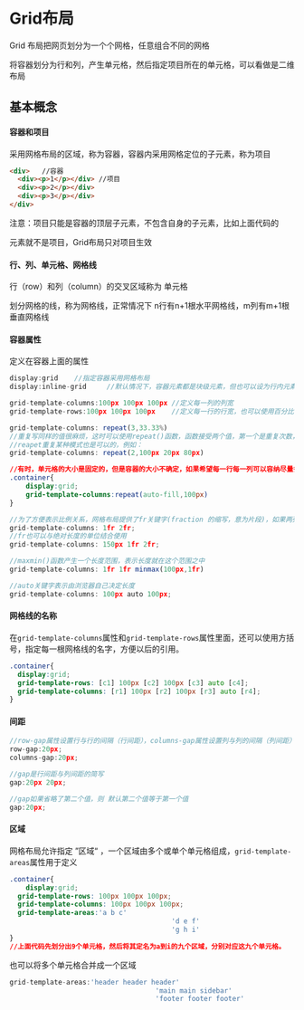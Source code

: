# Grid布局

Grid 布局把网页划分为一个个网格，任意组合不同的网格

将容器划分为行和列，产生单元格，然后指定项目所在的单元格，可以看做是二维布局

## 基本概念

#### 容器和项目

采用网格布局的区域，称为容器，容器内采用网格定位的子元素，称为项目

```html
<div>	//容器
  <div><p>1</p></div> //项目
  <div><p>2</p></div>
  <div><p>3</p></div>
</div>
```

注意：项目只能是容器的顶层子元素，不包含自身的子元素，比如上面代码的<p>元素就不是项目，Grid布局只对项目生效

#### 行、列、单元格、网格线

行（row）和列（column）的交叉区域称为 单元格

划分网格的线，称为网格线，正常情况下 n行有n+1根水平网格线，m列有m+1根垂直网格线



#### 容器属性

定义在容器上面的属性

```js
display:grid	//指定容器采用网格布局
display:inline-grid		//默认情况下，容器元素都是块级元素，但也可以设为行内元素
```

```js
grid-template-columns:100px 100px 100px	//定义每一列的列宽
grid-template-rows:100px 100px 100px	//定义每一行的行宽，也可以使用百分比

grid-template-columns: repeat(3,33.33%)
//重复写同样的值很麻烦，这时可以使用repeat()函数，函数接受两个值，第一个是重复次数，第二个是索要重复的值
//reapet重复某种模式也是可以的，例如：
grid-template-columns: repeat(2,100px 20px 80px)
```

```css
//有时，单元格的大小是固定的，但是容器的大小不确定，如果希望每一行每一列可以容纳尽量多的单元格，这时可以使用auto-fill关键字
.container{
	display:grid;
	grid-template-columns:repeat(auto-fill,100px)
}
```

```js
//为了方便表示比例关系，网格布局提供了fr关键字(fraction 的缩写，意为片段)，如果两列的宽度分别为1fr和2fr，就表示后者是前者的两倍
grid-template-columns: 1fr 2fr;
//fr也可以与绝对长度的单位结合使用
grid-template-columns: 150px 1fr 2fr;
```

```js
//maxmin()函数产生一个长度范围，表示长度就在这个范围之中
grid-template-columns: 1fr 1fr minmax(100px,1fr)
```

```js
//auto关键字表示由浏览器自己决定长度
grid-template-columns: 100px auto 100px;
```



#### 网格线的名称

在`grid-template-columns`属性和`grid-template-rows`属性里面，还可以使用方括号，指定每一根网格线的名字，方便以后的引用。

```css
.container{
  display:grid;
  grid-template-rows: [c1] 100px [c2] 100px [c3] auto [c4];
  grid-template-columns: [r1] 100px [r2] 100px [r3] auto [r4];
}
```



#### 间距

```js
//row-gap属性设置行与行的间隔（行间距），columns-gap属性设置列与列的间隔（列间距）
row-gap:20px;
columns-gap:20px;

//gap是行间距与列间距的简写
gap:20px 20px;

//gap如果省略了第二个值，则 默认第二个值等于第一个值
gap:20px;
```



#### 区域

网格布局允许指定 ”区域“ ，一个区域由多个或单个单元格组成，`grid-template-areas`属性用于定义

```css
.container{
	display:grid;
  grid-template-rows: 100px 100px 100px;
  grid-template-columns: 100px 100px 100px;
  grid-template-areas:'a b c'
    									'd e f'
    									'g h i'
}
//上面代码先划分出9个单元格，然后将其定名为a到i的九个区域，分别对应这九个单元格。
```

也可以将多个单元格合并成一个区域 

```js
grid-template-areas:'header header header'
    								'main main sidebar'
    								'footer footer footer'
```

